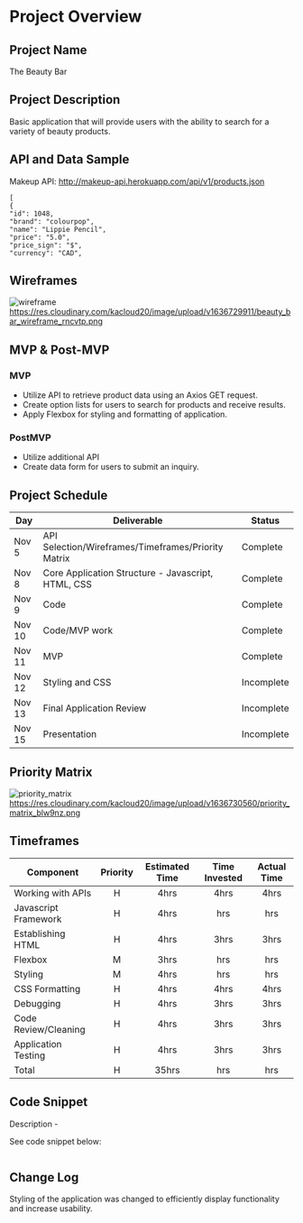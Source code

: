 # Project Overview

## Project Name
The Beauty Bar

## Project Description
Basic application that will provide users with the ability to search for a variety of beauty products.

## API and Data Sample
Makeup API: http://makeup-api.herokuapp.com/api/v1/products.json 
```
[
{
"id": 1048,
"brand": "colourpop",
"name": "Lippie Pencil",
"price": "5.0",
"price_sign": "$",
"currency": "CAD",
```

## Wireframes
![wireframe](https://res.cloudinary.com/kacloud20/image/upload/v1636729911/beauty_bar_wireframe_rncvtp.png)
https://res.cloudinary.com/kacloud20/image/upload/v1636729911/beauty_bar_wireframe_rncvtp.png

## MVP & Post-MVP
### MVP 
- Utilize API to retrieve product data using an Axios GET request.
- Create option lists for users to search for products and receive results.
- Apply Flexbox for styling and formatting of application.

### PostMVP  
- Utilize additional API 
- Create data form for users to submit an inquiry.

## Project Schedule
|  Day | Deliverable | Status
|---|---| ---|
|Nov 5| API Selection/Wireframes/Timeframes/Priority Matrix| Complete
|Nov 8| Core Application Structure - Javascript, HTML, CSS | Complete
|Nov 9| Code| Complete
|Nov 10| Code/MVP work | Complete
|Nov 11| MVP|Complete
|Nov 12| Styling and CSS | Incomplete
|Nov 13| Final Application Review| Incomplete
|Nov 15| Presentation | Incomplete

## Priority Matrix
![priority_matrix](https://res.cloudinary.com/kacloud20/image/upload/v1636730560/priority_matrix_blw9nz.png)
https://res.cloudinary.com/kacloud20/image/upload/v1636730560/priority_matrix_blw9nz.png

## Timeframes
| Component | Priority | Estimated Time | Time Invested | Actual Time |
| --- | :---: |  :---: | :---: | :---: |
|Working with APIs| H | 4hrs| 4hrs |   4hrs |
|Javascript Framework | H | 4hrs| hrs | hrs |
|Establishing HTML| H|4hrs| 3hrs|3hrs
|Flexbox| M|3hrs| hrs|hrs
|Styling| M|4hrs| hrs|hrs
|CSS Formatting| H|4hrs| 4hrs|4hrs
|Debugging| H|4hrs| 3hrs|3hrs
|Code Review/Cleaning| H|4hrs| 3hrs|3hrs
|Application Testing| H|4hrs| 3hrs|3hrs
| Total | H | 35hrs| hrs | hrs |

## Code Snippet
Description -

See code snippet below:

```

```

## Change Log
 Styling of the application was changed to efficiently display functionality and increase usability. 